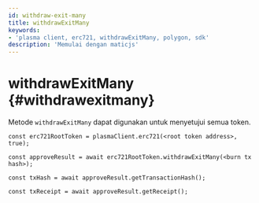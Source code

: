 ```yaml
---
id: withdraw-exit-many
title: withdrawExitMany
keywords:
- 'plasma client, erc721, withdrawExitMany, polygon, sdk'
description: 'Memulai dengan maticjs'
---
```


# withdrawExitMany {#withdrawexitmany}

Metode `withdrawExitMany` dapat digunakan untuk menyetujui semua token.

```
const erc721RootToken = plasmaClient.erc721(<root token address>, true);

const approveResult = await erc721RootToken.withdrawExitMany(<burn tx hash>);

const txHash = await approveResult.getTransactionHash();

const txReceipt = await approveResult.getReceipt();

```
